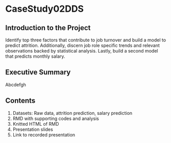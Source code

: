 # CaseStudy02DDS

## Introduction to the Project
Identify top three factors that contribute to job turnover and build a model to predict attrition. Additionally, discern job role specific trends and relevant observations backed by statistical analysis. Lastly, build a second model that predicts monthly salary.

## Executive Summary
Abcdefgh

## Contents
1. Datasets: Raw data, attrition prediction, salary prediction
4. RMD with supporting codes and analysis
5. Knitted HTML of RMD
6. Presentation slides
7. Link to recorded presentation
